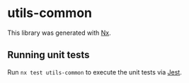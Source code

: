 # utils-common

This library was generated with [Nx](https://nx.dev).

## Running unit tests

Run `nx test utils-common` to execute the unit tests via [Jest](https://jestjs.io).
